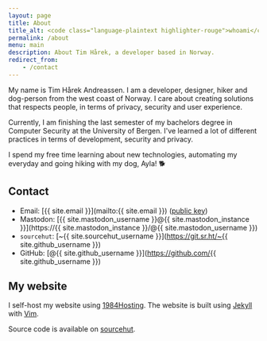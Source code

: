 ```yaml
---
layout: page
title: About
title_alt: <code class="language-plaintext highlighter-rouge">whoami</code>
permalink: /about
menu: main
description: About Tim Hårek, a developer based in Norway.
redirect_from:
    - /contact
---
```


My name is Tim Hårek Andreassen. I am a developer, designer, hiker and dog-person from the west coast of Norway. I care about creating solutions that respects people, in terms of privacy, security and user experience.

Currently, I am finishing the last semester of my bachelors degree in Computer Security at the University of Bergen. I've learned a lot of different practices in terms of development, security and privacy.

I spend my free time learning about new technologies, automating my everyday and going hiking with my dog, Ayla! 🐕

## Contact
- Email: [{{ site.email }}](mailto:{{ site.email }}) ([public key](/key))
- Mastodon: [{{ site.mastodon_username }}@{{ site.mastodon_instance }}](https://{{ site.mastodon_instance }}/@{{ site.mastodon_username }})
- `sourcehut`: [~{{ site.sourcehut_username }}](https://git.sr.ht/~{{ site.github_username }})
- GitHub: [@{{ site.github_username }}](https://github.com/{{ site.github_username }})

## My website

I self-host my website using [1984Hosting](https://1984hosting.com). The website is built using [Jekyll](https://jekyllrb.com) with [Vim](https://www.vim.org/). 

Source code is available on [sourcehut](https://git.sr.ht/~timharek/timharek.no).
